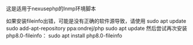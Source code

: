 这是适用于nexusephp的lnmp环境脚本

如果安装fileinfo出错，可能是没有正确的软件源导致，请使用
sudo apt update
sudo add-apt-repository ppa:ondrej/php
sudo apt update
然后尝试再次安装 php8.0-fileinfo：
sudo apt install php8.0-fileinfo

